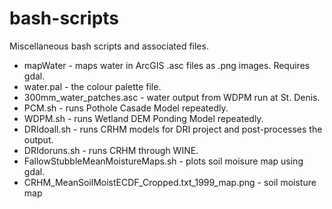 # bash-scripts
Miscellaneous bash scripts and associated files.

- mapWater - maps water in ArcGIS .asc files as .png images. Requires gdal.
- water.pal - the colour palette file.
- 300mm_water_patches.asc - water output from WDPM run at St. Denis.
- PCM.sh - runs Pothole Casade Model repeatedly.
- WDPM.sh - runs Wetland DEM Ponding Model repeatedly.
- DRIdoall.sh - runs CRHM models for DRI project and post-processes the output.
- DRIdoruns.sh - runs CRHM through WINE.
- FallowStubbleMeanMoistureMaps.sh - plots soil moisure map using gdal.
- CRHM_MeanSoilMoistECDF_Cropped.txt_1999_map.png - soil moisture map

